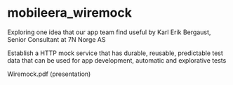 # mobileera_wiremock

Exploring one idea that our app team find useful
by Karl Erik Bergaust, Senior Consultant at 7N Norge AS

Establish a HTTP mock service that has durable, reusable, predictable test data that can be used for app development, automatic and explorative tests


Wiremock.pdf (presentation)
